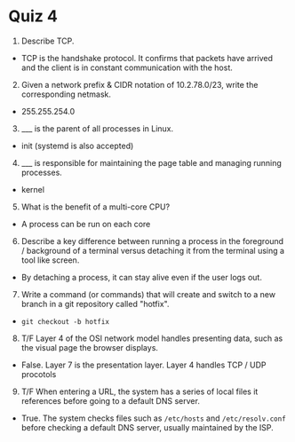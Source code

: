# Quiz 4

1. Describe TCP.

- TCP is the handshake protocol. It confirms that packets have arrived and the client is in constant communication with the host.

2. Given a network prefix & CIDR notation of 10.2.78.0/23, write the corresponding netmask.

- 255.255.254.0

3. \_\_\_ is the parent of all processes in Linux.

- init (systemd is also accepted)

4. \_\_\_ is responsible for maintaining the page table and managing running processes.

- kernel

5. What is the benefit of a multi-core CPU?

- A process can be run on each core

6. Describe a key difference between running a process in the foreground / background of a terminal versus detaching it from the terminal using a tool like screen.

- By detaching a process, it can stay alive even if the user logs out.

7. Write a command (or commands) that will create and switch to a new branch in a git repository called "hotfix".

- `git checkout -b hotfix`

8. T/F Layer 4 of the OSI network model handles presenting data, such as the visual page the browser displays.

- False. Layer 7 is the presentation layer. Layer 4 handles TCP / UDP procotols

9. T/F When entering a URL, the system has a series of local files it references before going to a default DNS server.

- True. The system checks files such as `/etc/hosts` and `/etc/resolv.conf` before checking a default DNS server, usually maintained by the ISP.
